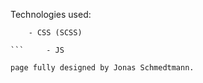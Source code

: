 Technologies used:
```     - HTML
    - CSS (SCSS)
    
```     - JS

page fully designed by Jonas Schmedtmann. 
